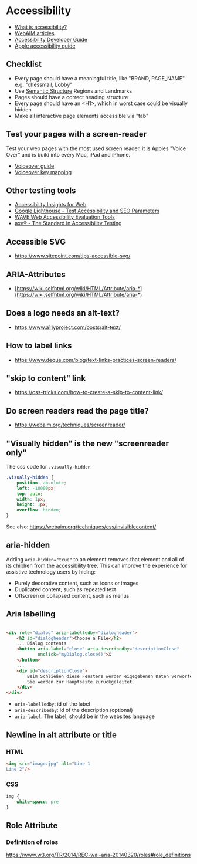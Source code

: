# Accessibility

- [What is accessibility?](https://developer.mozilla.org/en-US/docs/Learn/Accessibility/What_is_accessibility)
- [WebAIM articles](https://webaim.org/articles/)
- [Accessibility Developer Guide](https://www.accessibility-developer-guide.com)
- [Apple accessibility guide](https://www.apple.com/de/accessibility/)

## Checklist

- Every page should have a meaningful title, like "BRAND, PAGE_NAME" e.g. "chessmail, Lobby"
- Use [Semantic Structure](https://webaim.org/techniques/semanticstructure/) Regions and Landmarks
- Pages should have a correct heading structure
- Every page should have an &lt;H1>, which in worst case could be visually hidden
- Make all interactive page elements accessible via "tab"

## Test your pages with a screen-reader

Test your web pages with the most used screen reader, it is Apples "Voice Over" and
is build into every Mac, iPad and iPhone.

- [Voiceover guide](https://support.apple.com/guide/voiceover/welcome/mac)
- [Voiceover key mapping](https://help.apple.com/voiceover/command-charts/)

## Other testing tools

- [Accessibility Insights for Web](https://chrome.google.com/webstore/detail/accessibility-insights-fo/pbjjkligggfmakdaogkfomddhfmpjeni/related)
- [Google Lighthouse - Test Accessibility and SEO Parameters](https://developer.chrome.com/docs/lighthouse/overview/)
- [WAVE Web Accessibility Evaluation Tools](https://wave.webaim.org/)
- [axe® - The Standard in Accessibility Testing](https://www.deque.com/axe/)

## Accessible SVG

- https://www.sitepoint.com/tips-accessible-svg/

## ARIA-Attributes

- [https://wiki.selfhtml.org/wiki/HTML/Attribute/aria-*](https://wiki.selfhtml.org/wiki/HTML/Attribute/aria-*)

## Does a logo needs an alt-text?

- https://www.a11yproject.com/posts/alt-text/

## How to label links

- https://www.deque.com/blog/text-links-practices-screen-readers/

## "skip to content" link

- https://css-tricks.com/how-to-create-a-skip-to-content-link/

## Do screen readers read the page title?

- https://webaim.org/techniques/screenreader/

## "Visually hidden" is the new "screenreader only"

The css code for `.visually-hidden`

```css
.visually-hidden {
    position: absolute;
    left: -10000px;
    top: auto;
    width: 1px;
    height: 1px;
    overflow: hidden;
}
```

See also: https://webaim.org/techniques/css/invisiblecontent/

## aria-hidden

Adding `aria-hidden="true"` to an element removes that element and all of its children from the accessibility tree. This
can improve the experience for assistive technology users by hiding:

- Purely decorative content, such as icons or images
- Duplicated content, such as repeated text
- Offscreen or collapsed content, such as menus

## Aria labelling

```html

<div role="dialog" aria-labelledby="dialogheader">
    <h2 id="dialogheader">Choose a File</h2>
    ... Dialog contents
    <button aria-label="close" aria-describedby="descriptionClose"
            onclick="myDialog.close()">X
    </button>
    ...
    <div id="descriptionClose">
        Beim Schließen diese Fensters werden eigegebenen Daten verworfen.
        Sie werden zur Hauptseite zurückgeleitet.
    </div>
</div>
```

- `aria-labelledby`: id of the label
- `aria-describedby`: id of the description (optional)
- `aria-label`: The label, should be in the websites language

## Newline in alt attribute or title

### HTML

```html
<img src="image.jpg" alt="Line 1
Line 2"/>
```

### CSS

```css
img {
    white-space: pre
}
```

## Role Attribute

### Definition of roles

https://www.w3.org/TR/2014/REC-wai-aria-20140320/roles#role_definitions

